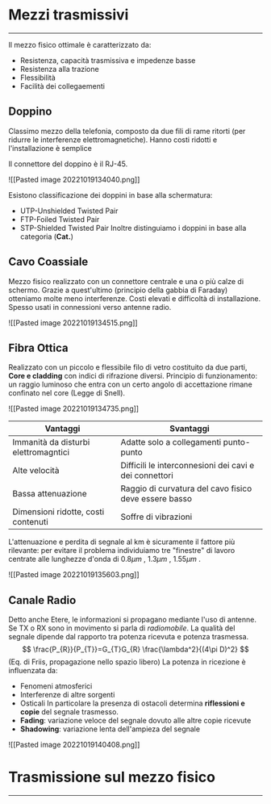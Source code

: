 # Mezzi trasmissivi
---
Il mezzo fisico ottimale è caratterizzato da:
- Resistenza, capacità trasmissiva e impedenze basse
- Resistenza alla trazione
- Flessibilità
- Facilità dei collegaementi

## Doppino
Classimo mezzo della telefonia, composto da due fili di rame ritorti (per ridurre le interferenze elettromagnetiche).
Hanno costi ridotti e l'installazione è semplice

Il connettore del doppino è il RJ-45.

![[Pasted image 20221019134040.png]]

Esistono classificazione dei doppini in base alla schermatura:
- UTP-Unshielded Twisted Pair
- FTP-Foiled Twisted Pair
- STP-Shielded Twisted Pair
Inoltre distinguiamo i doppini in base alla categoria (**Cat.**)

## Cavo Coassiale
Mezzo fisico realizzato con un connettore centrale e una o più calze di schermo.
Grazie a quest'ultimo (principio della gabbia di Faraday) otteniamo molte meno interferenze.
Costi elevati e difficoltà di installazione.
Spesso usati in connessioni verso antenne radio.

![[Pasted image 20221019134515.png]]

## Fibra Ottica
Realizzato con un piccolo e flessibile filo di vetro costituito da due parti, **Core e cladding** con indici di rifrazione diversi.
Principio di funzionamento: un raggio luminoso che entra con un certo angolo di accettazione rimane confinato nel core (Legge di Snell).

![[Pasted image 20221019134735.png]]

| Vantaggi                             | Svantaggi                                              |
| ------------------------------------ | ------------------------------------------------------ |
| Immanità da disturbi elettromagntici | Adatte solo a collegamenti punto-punto                 |
| Alte velocità                        | Difficili le interconnesioni dei cavi e dei connettori |
| Bassa attenuazione                   | Raggio di curvatura del cavo fisico deve essere basso  |
| Dimensioni ridotte, costi contenuti  | Soffre di vibrazioni                                                       |

L'attenuazione e perdita di segnale al km è sicuramente il fattore più rilevante: per evitare il problema individuiamo tre "finestre" di lavoro centrate alle lunghezze d'onda di $0.8 \mu m$ , $1.3 \mu m$ , $1.55 \mu m$ .

![[Pasted image 20221019135603.png]]

## Canale Radio
Detto anche Etere, le informazioni si propagano mediante l'uso di antenne.
Se TX o RX sono in movimento si parla di *radiomobile*.
La qualità del segnale dipende dal rapporto tra potenza ricevuta e potenza trasmessa.
$$
\frac{P_{R}}{P_{T}}=G_{T}G_{R} \frac{\lambda^2}{(4\pi D)^2}
$$
(Eq. di Friis, propagazione nello spazio libero)
La potenza in ricezione è influenzata da:
- Fenomeni atmosferici
- Interferenze di altre sorgenti
- Osticali
In particolare la presenza di ostacoli determina **riflessioni e copie** del segnale trasmesso.
- **Fading**: variazione veloce del segnale dovuto alle altre copie ricevute
- **Shadowing**: variazione lenta dell'ampieza del segnale

![[Pasted image 20221019140408.png]]



# Trasmissione sul mezzo fisico
---
